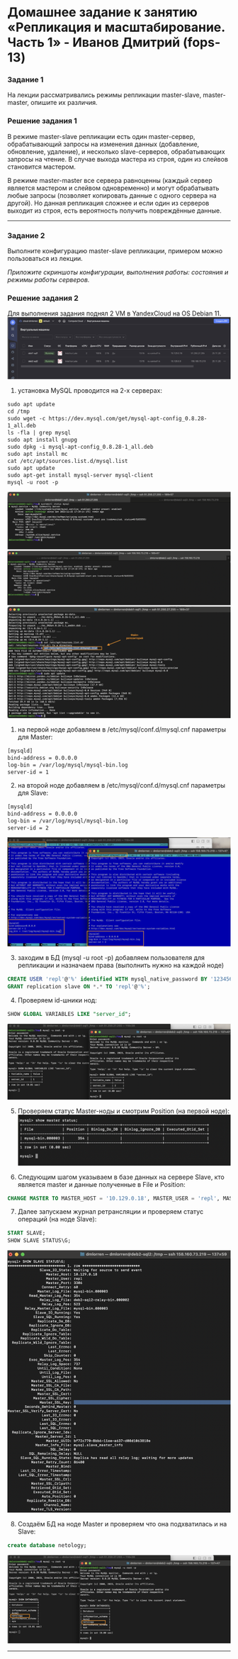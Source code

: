 # Домашнее задание к занятию «Репликация и масштабирование. Часть 1» - Иванов Дмитрий (fops-13)


### Задание 1

На лекции рассматривались режимы репликации master-slave, master-master, опишите их различия.

### Решение задания 1

В режиме master-slave репликации есть один master-сервер, обрабатывающий запросы на изменения данных (добавление, обновление, удаление), и несколько slave-серверов, обрабатывающих запросы на чтение. В случае выхода мастера из строя, один из слейвов становится мастером.

В режиме master-master все сервера равноценны (каждый сервер является мастером и слейвом одновременно) и могут обрабатывать любые запросы (позволяет копировать данные с одного сервера на другой). Но данная репликация сложнее и если один из серверов выходит из строя, есть вероятность получить повреждённые данные.

---

### Задание 2

Выполните конфигурацию master-slave репликации, примером можно пользоваться из лекции.

*Приложите скриншоты конфигурации, выполнения работы: состояния и режимы работы серверов.*

### Решение задания 2

Для выполнения задания поднял 2 VM в YandexCloud на OS Debian 11.
![12-06_1](https://github.com/dmlorren/netology-homework/blob/main/Data_storage/img/12-06_1.png)

1. установка MySQL проводится на 2-х серверах:
```
sudo apt update
cd /tmp
sudo wget -c https://dev.mysql.com/get/mysql-apt-config_0.8.28-1_all.deb
ls -fla | grep mysql
sudo apt install gnupg
sudo dpkg -i mysql-apt-config_0.8.28-1_all.deb
sudo apt install mc
cat /etc/apt/sources.list.d/mysql.list
sudo apt update
sudo apt-get install mysql-server mysql-client
mysql -u root -p
```
![12-06_2](https://github.com/dmlorren/netology-homework/blob/main/Data_storage/img/12-06_2.png)
![12-06_3](https://github.com/dmlorren/netology-homework/blob/main/Data_storage/img/12-06_3.png)
![12-06_4](https://github.com/dmlorren/netology-homework/blob/main/Data_storage/img/12-06_4.png)

1. на первой ноде добавляем в /etc/mysql/conf.d/mysql.cnf параметры для Master:
```
[mysqld]
bind-address = 0.0.0.0
log-bin = /var/log/mysql/mysql-bin.log
server-id = 1
```
2. на второй ноде добавляем в /etc/mysql/conf.d/mysql.cnf параметры для Slave:
```
[mysqld]
bind-address = 0.0.0.0
log-bin = /var/log/mysql/mysql-bin.log
server-id = 2
```
![12-06_5](https://github.com/dmlorren/netology-homework/blob/main/Data_storage/img/12-06_5.png)

3. заходим в БД (mysql -u root -p) добавляем пользователя для репликации и назначаем права (выполнить нужно на каждой ноде)
```sql
CREATE USER 'repl'@'%' identified WITH mysql_native_password BY '123456';
GRANT replication slave ON *.* TO 'repl'@'%';
```

4. Проверяем id-шники нод:
```sql
SHOW GLOBAL VARIABLES LIKE "server_id";
```
![12-06_6](https://github.com/dmlorren/netology-homework/blob/main/Data_storage/img/12-06_6.png)

5. Проверяем статус Master-ноды и смотрим Position (на первой ноде):
![12-06_7](https://github.com/dmlorren/netology-homework/blob/main/Data_storage/img/12-06_7.png)

6. Следующим шагом указываем в базе данных на сервере Slave, кто является master и данные полученные в File и Position:
```sql   
CHANGE MASTER TO MASTER_HOST = '10.129.0.18', MASTER_USER = 'repl', MASTER_PASSWORD = '123456', MASTER_LOG_FILE = 'mysql-bin.000003', MASTER_LOG_POS = 354;
```

7. Далее запускаем журнал ретрансляции и проверяем статус операций (на ноде Slave):
```sql 
START SLAVE;
SHOW SLAVE STATUS\G;
```
![12-06_8](https://github.com/dmlorren/netology-homework/blob/main/Data_storage/img/12-06_8.png)

8. Создаём БД на ноде Master и проверяем что она подхватилась и на Slave:
```sql 
create database netology;
```
![12-06_9](https://github.com/dmlorren/netology-homework/blob/main/Data_storage/img/12-06_9.png)

---
